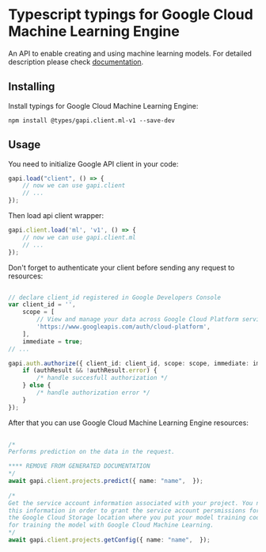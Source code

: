 # Typescript typings for Google Cloud Machine Learning Engine
An API to enable creating and using machine learning models.
For detailed description please check [documentation](https://cloud.google.com/ml/).

## Installing

Install typings for Google Cloud Machine Learning Engine:
```
npm install @types/gapi.client.ml-v1 --save-dev
```

## Usage

You need to initialize Google API client in your code:
```typescript
gapi.load("client", () => { 
    // now we can use gapi.client
    // ... 
});
```

Then load api client wrapper:
```typescript
gapi.client.load('ml', 'v1', () => {
    // now we can use gapi.client.ml
    // ... 
});
```

Don't forget to authenticate your client before sending any request to resources:
```typescript

// declare client_id registered in Google Developers Console
var client_id = '',
    scope = [     
        // View and manage your data across Google Cloud Platform services
        'https://www.googleapis.com/auth/cloud-platform',
    ],
    immediate = true;
// ...

gapi.auth.authorize({ client_id: client_id, scope: scope, immediate: immediate }, authResult => {
    if (authResult && !authResult.error) {
        /* handle succesfull authorization */
    } else {
        /* handle authorization error */
    }
});            
```

After that you can use Google Cloud Machine Learning Engine resources:

```typescript 
    
/* 
Performs prediction on the data in the request.

**** REMOVE FROM GENERATED DOCUMENTATION  
*/
await gapi.client.projects.predict({ name: "name",  }); 
    
/* 
Get the service account information associated with your project. You need
this information in order to grant the service account persmissions for
the Google Cloud Storage location where you put your model training code
for training the model with Google Cloud Machine Learning.  
*/
await gapi.client.projects.getConfig({ name: "name",  });
```